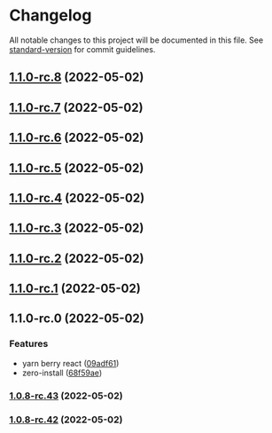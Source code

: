 # Changelog

All notable changes to this project will be documented in this file. See [standard-version](https://github.com/conventional-changelog/standard-version) for commit guidelines.

## [1.1.0-rc.8](https://personal-github.com/kizmo04/actions-test/compare/@adnamas/builder@1.1.0-rc.7...@adnamas/builder@1.1.0-rc.8) (2022-05-02)

## [1.1.0-rc.7](https://personal-github.com/kizmo04/actions-test/compare/@adnamas/builder@1.1.0-rc.6...@adnamas/builder@1.1.0-rc.7) (2022-05-02)

## [1.1.0-rc.6](https://personal-github.com/kizmo04/actions-test/compare/@adnamas/builder@1.1.0-rc.5...@adnamas/builder@1.1.0-rc.6) (2022-05-02)

## [1.1.0-rc.5](https://personal-github.com/kizmo04/actions-test/compare/@adnamas/builder@1.1.0-rc.4...@adnamas/builder@1.1.0-rc.5) (2022-05-02)

## [1.1.0-rc.4](https://personal-github.com/kizmo04/actions-test/compare/@adnamas/builder@1.1.0-rc.3...@adnamas/builder@1.1.0-rc.4) (2022-05-02)

## [1.1.0-rc.3](https://personal-github.com/kizmo04/actions-test/compare/@adnamas/builder@1.1.0-rc.2...@adnamas/builder@1.1.0-rc.3) (2022-05-02)

## [1.1.0-rc.2](https://personal-github.com/kizmo04/actions-test/compare/@adnamas/builder@1.1.0-rc.1...@adnamas/builder@1.1.0-rc.2) (2022-05-02)

## [1.1.0-rc.1](https://personal-github.com/kizmo04/actions-test/compare/@adnamas/builder@1.0.8-rc.41...@adnamas/builder@1.1.0-rc.1) (2022-05-02)

## 1.1.0-rc.0 (2022-05-02)


### Features

* yarn berry react ([09adf61](https://personal-github.com/kizmo04/actions-test/commit/09adf6142a73eecd3ef4905ce4b15e71130d4ae4))
* zero-install ([68f59ae](https://personal-github.com/kizmo04/actions-test/commit/68f59ae6e24383a1bc598f034d59f90389f85e69))

### [1.0.8-rc.43](https://personal-github.com/kizmo04/actions-test/compare/@ttt/0.0.10-rc.22...@ttt/1.0.8-rc.43) (2022-05-02)

### [1.0.8-rc.42](https://personal-github.com/kizmo04/actions-test/compare/v1.0.8-rc.26...v1.0.8-rc.42) (2022-05-02)
